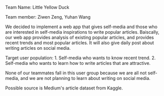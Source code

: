 Team Name: Little Yellow Duck


Team member: Ziwen Zeng, Yuhan Wang



We decided to implement a web app that gives self-media and those who are interested in self-media inspirations to 
write popular articles. Baiscally, our web app provides analysis of existing popular articles, and provides recent trends and most popular articles. It will also give daily post about writing articles on social media.

Target user population: 1. Self-media who wants to know recent trend.
2. Self-media who wants to learn how to write articles that are attractive. 

None of our teammates fall in this user group because we are all not self-media, and we are not planning to learn about writing on social media.

Possible source is Medium's article dataset from Kaggle.




